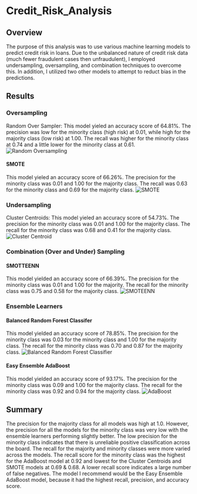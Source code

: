 # Credit_Risk_Analysis

## Overview
The purpose of this analysis was to use various machine learning models to predict credit risk in loans. Due to the unbalanced nature of credit risk data (much fewer fraudulent cases then unfraudulent), I employed undersampling, oversampling, and combination techniques to overcome this. In addition, I utilized two other models to attempt to reduct bias in the predictions.

## Results
### Oversampling
Random Over Sampler: This model yieled an accuracy score of 64.81%. The precision was low for the minority class (high risk) at 0.01, while high for the majority class (low risk) at 1.00. The recall was higher for the minority class at 0.74 and a little lower for the minority class at 0.61.
![Random Oversampling](https://user-images.githubusercontent.com/71455991/107886650-c2759d80-6ec6-11eb-850a-5bfb0c5a5d0a.PNG)

#### SMOTE
This model yieled an accuracy score of 66.26%. The precision for the minority class was 0.01 and 1.00 for the majority class. The recall was 0.63 for the minority class and 0.69 for the majority class.
![SMOTE](https://user-images.githubusercontent.com/71455991/107886677-0072c180-6ec7-11eb-8a51-0ba1057eddb0.PNG)

### Undersampling
Cluster Centroids: This model yieled an accuracy score of 54.73%. The precision for the minority class was 0.01 and 1.00 for the majority class. The recall for the minority class was 0.68 and 0.41 for the majority class.
![Cluster Centroid](https://user-images.githubusercontent.com/71455991/107886707-521b4c00-6ec7-11eb-95d3-9eb80fda3290.PNG)

### Combination (Over and Under) Sampling
#### SMOTTEENN
This model yielded an accuracy score of 66.39%. The precision for the minority class was 0.01 and 1.00 for the majority. The recall for the minority class was 0.75 and 0.58 for the majority class.
![SMOTEENN](https://user-images.githubusercontent.com/71455991/107886732-8262ea80-6ec7-11eb-88b5-0ff0ef4ecfe3.PNG)

### Ensemble Learners
#### Balanced Random Forest Classifer
This model yielded an accuracy score of 78.85%. The precision for the minority class was 0.03 for the minority class and 1.00 for the majority class. The recall for the minority class was 0.70 and 0.87 for the majority class.
![Balanced Random Forest Classifier](https://user-images.githubusercontent.com/71455991/107886780-c35aff00-6ec7-11eb-873f-9150e3900bb9.PNG)

#### Easy Ensemble AdaBoost
This model yielded an accuracy score of 93.17%. The precision for the minority class was 0.09 and 1.00 for the majority class. The recall for the minority class was 0.92 and 0.94 for the majority class.
![AdaBoost](https://user-images.githubusercontent.com/71455991/107886805-ea193580-6ec7-11eb-9236-877efd0b940e.PNG)

## Summary
The precision for the majority class for all models was high at 1.0. However, the precision for all the models for the minority class was very low with the ensemble learners performing slightly better. The low precision for the minority class indicates that there is unreliable positive classification across the board. The recall for the majority and minority classes were more varied across the models. The recall score for the minority class was the highest for the AdaBoost model at 0.92 and lowest for the Cluster Centroids and SMOTE models at 0.69 & 0.68. A lower recall score indicates a large number of false negatives. The model I recommend would be the Easy Ensemble AdaBoost model, because it had the highest recall, precision, and accuracy score.
